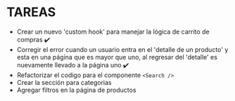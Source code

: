 # TAREAS

- Crear un nuevo 'custom hook' para manejar la lógica de carrito de compras ✔️
- Corregir el error cuando un usuario entra en el 'detalle de un producto' y esta en una página que es mayor que uno, al regresar del 'detalle' es nuevamente llevado a la página uno ✔️
- Refactorizar el codigo para el componente `<Search />`
- Crear la sección para categorias
- Agregar filtros en la página de productos
